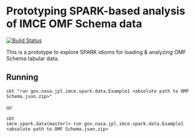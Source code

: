 # Prototyping SPARK-based analysis of IMCE OMF Schema data

[![Build Status](https://travis-ci.org/JPL-IMCE/imce.spark.data.svg?branch=master)](https://travis-ci.org/JPL-IMCE/imce.spark.data)

This is a prototype to explore SPARK idioms for loading & analyzing OMF Schema tabular data.

## Running

```shell
sbt "run gov.nasa.jpl.imce.spark.data.Example1 <absolute path to OMF Schema.json.zip>"
```

or:

```shell
sbt 
imce.spark.data(master)> run gov.nasa.jpl.imce.spark.data.Example1 <absolute path to OMF Schema.json.zip>
```